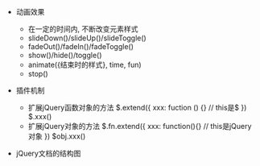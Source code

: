 * 动画效果
  * 在一定的时间内, 不断改变元素样式
  * slideDown()/slideUp()/slideToggle()
  * fadeOut()/fadeIn()/fadeToggle()
  * show()/hide()/toggle()
  * animate({结束时的样式}, time, fun)
  * stop()

* 插件机制
  * 扩展jQuery函数对象的方法
    $.extend({
      xxx: fuction () {} // this是$
    })
    $.xxx()
  * 扩展jQuery对象的方法
    $.fn.extend({
      xxx: function(){}  // this是jQuery对象
    })
    $obj.xxx()
    
* jQuery文档的结构图